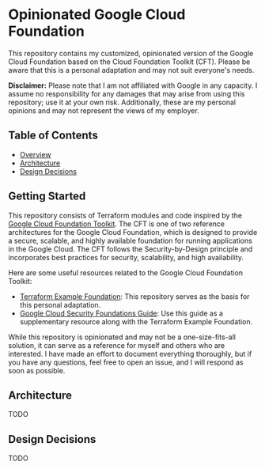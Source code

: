 # Opinionated Google Cloud Foundation

This repository contains my customized, opinionated version of the Google Cloud Foundation based on the Cloud Foundation
Toolkit (CFT). Please be aware that this is a personal adaptation and may not suit everyone's needs.

**Disclaimer:** Please note that I am not affiliated with Google in any capacity. I assume no responsibility for any
damages that may arise from using this repository; use it at your own risk. Additionally, these are my personal opinions
and may not represent the views of my employer.

## Table of Contents

<!-- START doctoc generated TOC please keep comment here to allow auto update -->
<!-- DON'T EDIT THIS SECTION, INSTEAD RE-RUN doctoc TO UPDATE -->
<!-- param::isNotitle::true:: -->

- [Overview](#overview)
- [Architecture](#architecture)
- [Design Decisions](#design-decisions)

<!-- END doctoc generated TOC please keep comment here to allow auto update -->

## Getting Started

This repository consists of Terraform modules and code inspired by
the [Google Cloud Foundation Toolkit](https://cloud.google.com/foundation-toolkit). The CFT is one
of two reference architectures for the Google Cloud Foundation, which is designed to provide a secure, scalable, and
highly available foundation for running applications in the Google Cloud. The CFT follows the Security-by-Design
principle and incorporates best practices for security, scalability, and high availability.

Here are some useful resources related to the Google Cloud Foundation Toolkit:

- [Terraform Example Foundation](https://github.com/terraform-google-modules/terraform-example-foundation): This
  repository serves as the basis for this personal adaptation.
- [Google Cloud Security Foundations Guide](https://services.google.com/fh/files/misc/google-cloud-security-foundations-guide.pdf):
  Use this guide as a supplementary resource along with the Terraform Example Foundation.

While this repository is opinionated and may not be a one-size-fits-all solution, it can serve as a reference for myself
and others who are interested. I have made an effort to document everything thoroughly, but if you have any questions,
feel free to open an issue, and I will respond as soon as possible.

## Architecture

TODO

## Design Decisions

TODO

<!-- The following comments do not mean anything. They are just an artifact of the terraform-docs tool -->
<!-- BEGIN_TF_DOCS -->

<!-- END_TF_DOCS -->